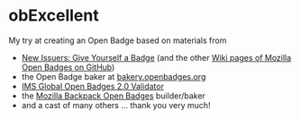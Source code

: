 # obExcellent

My try at creating an Open Badge based on materials from

* [New Issuers: Give Yourself a Badge](https://github.com/mozilla/openbadges-backpack/wiki/New-Issuers:-Give-Yourself-a-Badge) (and the other [Wiki pages of Mozilla Open Badges on GitHub](https://github.com/mozilla/openbadges-backpack/wiki))
* the Open Badge baker at [bakery.openbadges.org](http://bakery.openbadges.org/)
* [IMS Global Open Badges 2.0 Validator](https://openbadgesvalidator.imsglobal.org/)
* the [Mozilla Backpack Open Badges](https://backpack.openbadges.org/baker) builder/baker
* and a cast of many others ... thank you very much!